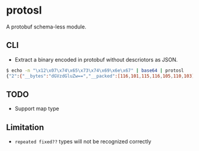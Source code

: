 # protosl

A protobuf schema-less module.


## CLI

- Extract a binary encoded in protobuf without descriotors as JSON.

```sh
$ echo -n "\x12\x07\x74\x65\x73\x74\x69\x6e\x67" | base64 | protosl
{"2":{"__bytes":"dGVzdGluZw==","__packed":[116,101,115,116,105,110,103],"__string":"testing"}}
```

## TODO

- Support map type

## Limitation

- `repeated fixed??` types will not be recognized correctly
